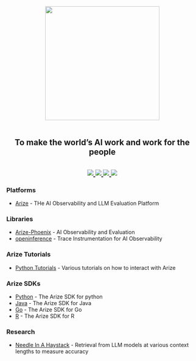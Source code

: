 <div align="center">
  <img src="https://storage.googleapis.com/arize-assets/arize-logo-white.jpg" width="300" /><br><br>
  <h2>To make the world’s AI work and work for the people<h2>
  <p align="center">
    <a
    href="https://twitter.com/arizeai">
        <img src="https://img.shields.io/badge/X/Twitter-000000?style=for-the-badge&logo=x&logoColor=white" />
    </a>
    <a href="https://www.linkedin.com/company/arizeai">
        <img src="https://img.shields.io/badge/LinkedIn-0077B5?style=for-the-badge&logo=linkedin&logoColor=white" />
    </a>
    <a href="https://join.slack.com/t/arize-ai/shared_invite/zt-1px8dcmlf-fmThhDFD_V_48oU7ALan4Q">
        <img src="https://img.shields.io/badge/Slack-4A154B?style=for-the-badge&logo=slack&logoColor=white" />
    </a>
    <a href="https://www.youtube.com/@arizeai">
        <img src="https://img.shields.io/badge/YouTube-FF0000?style=for-the-badge&logo=youtube&logoColor=white" />
    </a>
  </p>
</div>

### Platforms
- [Arize](https://arize.com/) - THe AI Observability and LLM Evaluation Platform

### Libraries
- [Arize-Phoenix](https://github.com/Arize-ai/phoenix) - AI Observability and Evaluation
- [openinference](https://github.com/Arize-ai/openinference) - Trace Instrumentation for AI Observability

### Arize Tutorials
- [Python Tutorials](https://github.com/Arize-ai/tutorials_python) - Various tutorials on how to interact with Arize

### Arize SDKs
- [Python](https://github.com/Arize-ai/client_python) - The Arize SDK for python
- [Java](https://github.com/Arize-ai/client_java) - The Arize SDK for Java
- [Go](https://github.com/Arize-ai/client_golang) - The Arize SDK for Go
- [R](https://github.com/Arize-ai/client_r) - The Arize SDK for R

### Research
- [Needle In A Haystack](https://github.com/Arize-ai/LLMTest_NeedleInAHaystack) - Retrieval from LLM models at various context lengths to measure accuracy
